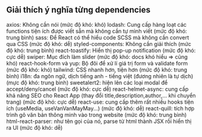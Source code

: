 ## Giải thích ý nghĩa từng dependencies

axios: Không cần nói (mức độ khó: khó)
lodash: Cung cấp hàng loạt các functions tiện ích được viết sẵn mà không cần tự mình viết (mức độ khó: trung bình)
sass: Để React có thể hiểu code SCSS mà không cần convert qua CSS (mức độ khó: dễ)
styled-components: Không cần giải thích (mức độ khó: trung bình)
react-toastify: Hiển thị pop-up notification (mức độ khó: cực dễ)
swiper: Mục đích làm slider (mức độ khó: docs khó hiểu => cũng khó)
react-hook-form và yup: Bộ đôi để xử lí giá trị form và validate form (mức độ khó: khó)
tailwind: CSS nhanh hơn, tiện hơn (mức độ khó: trung bình)
i18n: đa ngôn ngữ, dịch tiếng anh - tiếng việt (đương nhiên là tự dịch) (mực độ khó: trung bình)
sweetalert2: hiện lên các loại modal để accept/deny/cancel (mức độ khó: cực dễ)
react-helmet-async: cung cấp khả năng SEO cho React App (thay đổi title,description,author,... khi chuyển trang) (mức độ khó: cực dễ)
react-use: cung cấp thêm rất nhiều hooks tiện ích (useMedia, useVanVanMayMay...) (mức độ khó: dễ)
react-quill: tích hợp trình gõ văn bản thông minh vào trong website (mức độ khó: trung bình)
html-react-parser: như tên gọi của nó, parse từ html thành JSX rồi hiển thị ra UI (mức độ khó: dễ)
